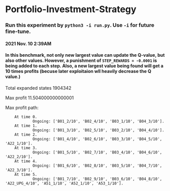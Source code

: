 # Portfolio-Investment-Strategy

### Run this experiment by `python3 -i run.py`. Use `-i` for future fine-tune.

#### 2021 Nov. 10 2:39AM
#### In this benchmark, not only new largest value can update the Q-value, but also other values. However, a punishment of `STEP_REWARDS = -0.0001` is being added to each step. Also, a new largest value being found will get a 10 times profits (becuse later exploitaion wll heavily decrease the Q value.)

Total expanded states 1904342

Max profit 11.504000000000001

Max profit path:

        At time 0. 
                Ongoing: ['B01_2/10', 'B02_4/10', 'B03_1/10', 'B04_3/10'].
        At time 1. 
                Ongoing: ['B01_3/10', 'B02_5/10', 'B03_2/10', 'B04_4/10'].
        At time 2. 
                Ongoing: ['B01_4/10', 'B02_6/10', 'B03_3/10', 'B04_5/10', 'A22_1/10'].
        At time 3. 
                Ongoing: ['B01_5/10', 'B02_7/10', 'B03_4/10', 'B04_6/10', 'A22_2/10'].
        At time 4. 
                Ongoing: ['B01_6/10', 'B02_8/10', 'B03_5/10', 'B04_7/10', 'A22_3/10'].
        At time 5. 
                Ongoing: ['B01_7/10', 'B02_9/10', 'B03_6/10', 'B04_8/10', 'A22_UPG_4/10', 'A51_1/10', 'A52_1/10', 'A53_1/10'].
